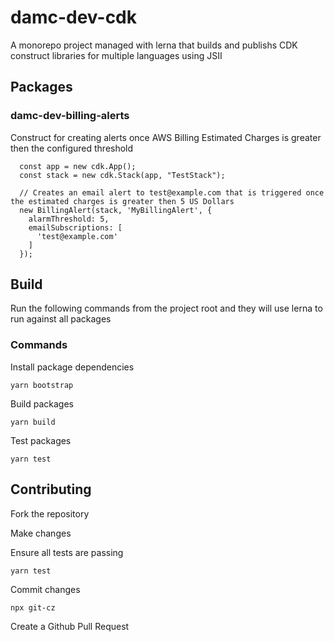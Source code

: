 # damc-dev-cdk

A monorepo project managed with lerna that builds and publishs CDK construct libraries for multiple languages using JSII

## Packages

### damc-dev-billing-alerts

Construct for creating alerts once AWS Billing Estimated Charges is greater then the configured threshold

```
  const app = new cdk.App();
  const stack = new cdk.Stack(app, "TestStack");

  // Creates an email alert to test@example.com that is triggered once the estimated charges is greater then 5 US Dollars
  new BillingAlert(stack, 'MyBillingAlert', {
    alarmThreshold: 5,
    emailSubscriptions: [
      'test@example.com'
    ]
  });
```

## Build 

Run the following commands from the project root and they will use lerna to run against all packages

### Commands

Install package dependencies

```
yarn bootstrap
```

Build packages

```
yarn build
```

Test packages

```
yarn test
```

## Contributing

Fork the repository

Make changes

Ensure all tests are passing

```
yarn test
```

Commit changes

```
npx git-cz
```

Create a Github Pull Request

